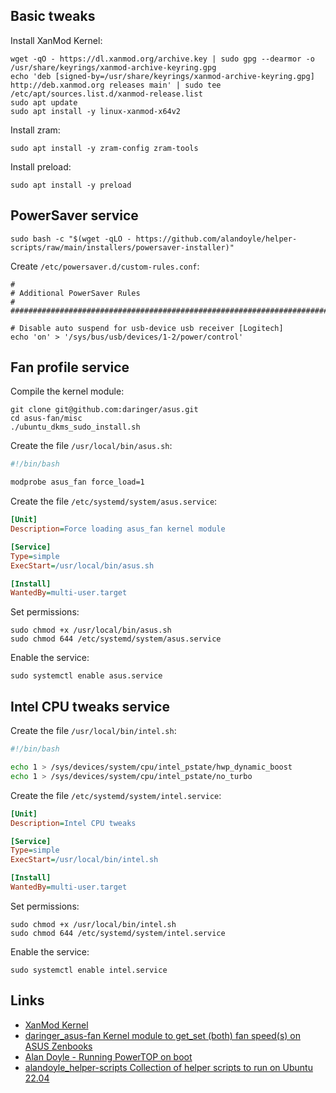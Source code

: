 ## Basic tweaks

Install XanMod Kernel:

```
wget -qO - https://dl.xanmod.org/archive.key | sudo gpg --dearmor -o /usr/share/keyrings/xanmod-archive-keyring.gpg
echo 'deb [signed-by=/usr/share/keyrings/xanmod-archive-keyring.gpg] http://deb.xanmod.org releases main' | sudo tee /etc/apt/sources.list.d/xanmod-release.list
sudo apt update
sudo apt install -y linux-xanmod-x64v2
```

Install zram:

```
sudo apt install -y zram-config zram-tools
```

Install preload:

```
sudo apt install -y preload
```

## PowerSaver service

```
sudo bash -c "$(wget -qLO - https://github.com/alandoyle/helper-scripts/raw/main/installers/powersaver-installer)"
```

Create `/etc/powersaver.d/custom-rules.conf`:

```
#
# Additional PowerSaver Rules
#
################################################################################

# Disable auto suspend for usb-device usb receiver [Logitech]
echo 'on' > '/sys/bus/usb/devices/1-2/power/control'
```

## Fan profile service

Compile the kernel module:

```
git clone git@github.com:daringer/asus.git
cd asus-fan/misc
./ubuntu_dkms_sudo_install.sh
```

Create the file `/usr/local/bin/asus.sh`:

```bash
#!/bin/bash

modprobe asus_fan force_load=1
```

Create the file `/etc/systemd/system/asus.service`:

```ini
[Unit]
Description=Force loading asus_fan kernel module

[Service]
Type=simple
ExecStart=/usr/local/bin/asus.sh

[Install]
WantedBy=multi-user.target
```

Set permissions:

```
sudo chmod +x /usr/local/bin/asus.sh
sudo chmod 644 /etc/systemd/system/asus.service
```

Enable the service:

```
sudo systemctl enable asus.service
```

## Intel CPU tweaks service

Create the file `/usr/local/bin/intel.sh`:

```bash
#!/bin/bash

echo 1 > /sys/devices/system/cpu/intel_pstate/hwp_dynamic_boost
echo 1 > /sys/devices/system/cpu/intel_pstate/no_turbo
```

Create the file `/etc/systemd/system/intel.service`:

```ini
[Unit]
Description=Intel CPU tweaks

[Service]
Type=simple
ExecStart=/usr/local/bin/intel.sh

[Install]
WantedBy=multi-user.target
```

Set permissions:

```
sudo chmod +x /usr/local/bin/intel.sh
sudo chmod 644 /etc/systemd/system/intel.service
```

Enable the service:

```
sudo systemctl enable intel.service
```

## Links

 - [XanMod Kernel](https://xanmod.org/)
 - [daringer_asus-fan Kernel module to get_set (both) fan speed(s) on ASUS Zenbooks](https://github.com/daringer/asus-fan?tab=readme-ov-file#ubuntu)
 - [Alan Doyle - Running PowerTOP on boot](https://alandoyle.com/blog/running-powertop-on-boot/)
 - [alandoyle_helper-scripts Collection of helper scripts to run on Ubuntu 22.04](https://github.com/alandoyle/helper-scripts/)
